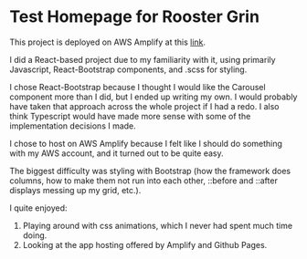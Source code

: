 # Test Homepage for Rooster Grin

This project is deployed on AWS Amplify at this [link](https://main.d14svrrufh58c2.amplifyapp.com/).

I did a React-based project due to my familiarity with it, using primarily Javascript, React-Bootstrap components, and .scss for styling.  

I chose React-Bootstrap because I thought I would like the Carousel component more than I did, but I ended up writing my own.  I would probably have taken that approach across the whole project if I had a redo.  I also think Typescript would have made more sense with some of the implementation decisions I made.

I chose to host on AWS Amplify because I felt like I should do something with my AWS account, and it turned out to be quite easy.

The biggest difficulty was styling with Bootstrap (how the framework does columns, how to make them not run into each other, ::before and ::after displays messing up my grid, etc.).

I quite enjoyed:

1. Playing around with css animations, which I never had spent much time doing.
2. Looking at the app hosting offered by Amplify and Github Pages.

